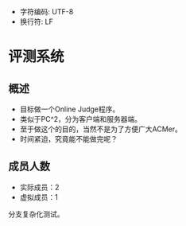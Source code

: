 ﻿* 字符编码: UTF-8
* 换行符: LF

# 评测系统

## 概述

* 目标做一个Online Judge程序。
* 类似于PC^2，分为客户端和服务器端。
* 至于做这个的目的，当然不是为了方便广大ACMer。
* 时间紧迫，究竟能不能做完呢？

## 成员人数

* 实际成员：2
* 虚拟成员：1

分支复杂化测试。